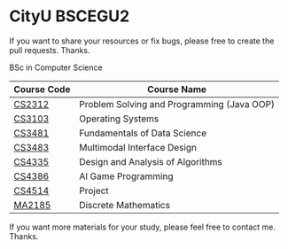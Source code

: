 # CityU BSCEGU2
If you want to share your resources or fix bugs, please free to create the pull requests. Thanks.

BSc in Computer Science

| Course Code | Course Name |
| -- | -- |
| [CS2312](./cs2312/) | Problem Solving and Programming (Java OOP) |
| [CS3103](./cs3103/) | Operating Systems |
| [CS3481](./cs3481/) | Fundamentals of Data Science |
| [CS3483](./cs3483/) | Multimodal Interface Design |
| [CS4335](./cs4335/) | Design and Analysis of Algorithms |
| [CS4386](./cs4386/) | AI Game Programming |
| [CS4514](https://github.com/jerrykhh/auto-grade) | Project |
| [MA2185](./ma2185/) | Discrete Mathematics |

If you want more materials for your study, please feel free to contact me. Thanks.